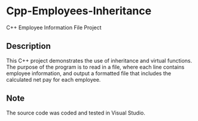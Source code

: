 # Cpp-Employees-Inheritance

C++ Employee Information File Project

Description
-----------
This C++ project demonstrates the use of inheritance and virtual functions. The purpose of the program is to 
read in a file, where each line contains employee information, and output a formatted file that includes
the calculated net pay for each employee. 

Note
----
The source code was coded and tested in Visual Studio.